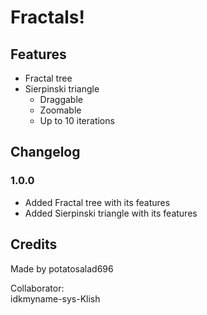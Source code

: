 # Fractals!
## Features
- Fractal tree
- Sierpinski triangle
    - Draggable
    - Zoomable
    - Up to 10 iterations

## Changelog
### 1.0.0
- Added Fractal tree with its features
- Added Sierpinski triangle with its features

## Credits
Made by potatosalad696<br>

Collaborator:<br>
idkmyname-sys-Klish